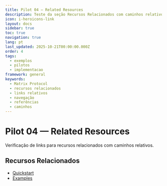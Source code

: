 ```yaml
---
title: Pilot 04 — Related Resources
description: Teste da seção Recursos Relacionados com caminhos relativos consistentes
icon: i-heroicons-link
layout: docs
sidebar: true
toc: true
navigation: true
lang: pt
last_updated: 2025-10-21T00:00:00.000Z
order: 4
tags:
  - exemplos
  - pilotos
  - implementacao
framework: general
keywords:
  - Matrix Protocol
  - recursos relacionados
  - links relativos
  - navegação
  - referências
  - caminhos
---
```

# Pilot 04 — Related Resources

Verificação de links para recursos relacionados com caminhos relativos.

## Recursos Relacionados
- [Quickstart](../../quickstart)
- [Examples](..)